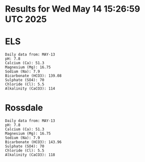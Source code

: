 # Results for Wed May 14 15:26:59 UTC 2025
# ELS
```
Daily data from: MAY-13
pH: 7.8
Calcium (Ca): 51.3
Magnesium (Mg): 16.75
Sodium (Na): 7.9
Bicarbonate (HCO3): 139.08
Sulphate (SO4): 70
Chloride (Cl): 5.5
Alkalinity (CaCO3): 114
```
# Rossdale
```
Daily data from: MAY-13
pH: 7.8
Calcium (Ca): 51.3
Magnesium (Mg): 16.75
Sodium (Na): 7.9
Bicarbonate (HCO3): 143.96
Sulphate (SO4): 70
Chloride (Cl): 5.5
Alkalinity (CaCO3): 118
```
